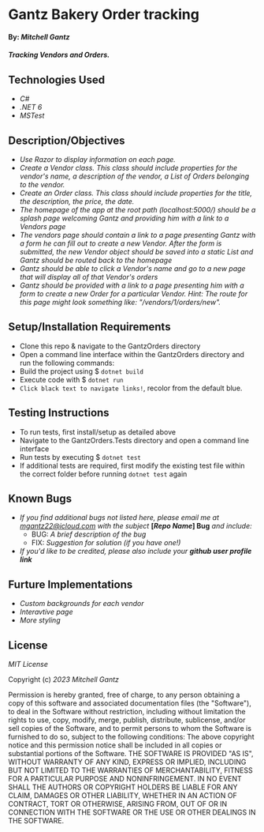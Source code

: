 # Gantz Bakery Order tracking


#### By: _Mitchell Gantz_

#### _Tracking Vendors and Orders._

## Technologies Used

- _C#_
- _.NET 6_
- _MSTest_

## Description/Objectives

- _Use Razor to display information on each page._
- _Create a Vendor class. This class should include properties for the vendor's name, a description of the vendor, a List of Orders belonging to the vendor._
- _Create an Order class. This class should include properties for the title, the description, the price, the date._
- _The homepage of the app at the root path (localhost:5000/) should be a splash page welcoming Gantz and providing him with a link to a Vendors page_
- _The vendors page should contain a link to a page presenting Gantz with a form he can fill out to create a new Vendor. After the form is submitted, the new Vendor object should be saved into a static List and Gantz should be routed back to the homepage_
- _Gantz should be able to click a Vendor's name and go to a new page that will display all of that Vendor's orders_
- _Gantz should be provided with a link to a page presenting him with a form to create a new Order for a particular Vendor. Hint: The route for this page might look something like: "/vendors/1/orders/new"._

## Setup/Installation Requirements 

* Clone this repo & navigate to the GantzOrders directory
* Open a command line interface within the GantzOrders directory and run the following commands:
* Build the project using $ `dotnet build`
* Execute code with $ `dotnet run`
* `Click black text to navigate links!`, recolor from the default blue. 

## Testing Instructions

* To run tests, first install/setup as detailed above
* Navigate to the GantzOrders.Tests directory and open a command line interface
* Run tests by executing $ `dotnet test`
* If additional tests are required, first modify the existing test file within the correct folder before running `dotnet test` again

## Known Bugs

- _If you find additional bugs not listed here, please email me at mgantz22@icloud.com with the subject_ **[_Repo Name_] Bug** _and include:_
  - BUG: _A brief description of the bug_
  - FIX: _Suggestion for solution (if you have one!)_
- _If you'd like to be credited, please also include your_ **_github user profile link_**

## Furture Implementations
- _Custom backgrounds for each vendor_
- _Interavtive page_
- _More styling_

## License

_MIT License_

Copyright (c) _2023_  _Mitchell Gantz_

Permission is hereby granted, free of charge, to any person obtaining a copy
of this software and associated documentation files (the "Software"), to deal
in the Software without restriction, including without limitation the rights
to use, copy, modify, merge, publish, distribute, sublicense, and/or sell
copies of the Software, and to permit persons to whom the Software is
furnished to do so, subject to the following conditions:
The above copyright notice and this permission notice shall be included in all
copies or substantial portions of the Software.
THE SOFTWARE IS PROVIDED "AS IS", WITHOUT WARRANTY OF ANY KIND, EXPRESS OR IMPLIED, 
INCLUDING BUT NOT LIMITED TO THE WARRANTIES OF MERCHANTABILITY, FITNESS FOR A PARTICULAR 
PURPOSE AND NONINFRINGEMENT. IN NO EVENT SHALL THE AUTHORS OR COPYRIGHT HOLDERS 
BE LIABLE FOR ANY CLAIM, DAMAGES OR OTHER LIABILITY, WHETHER IN AN ACTION OF CONTRACT,
TORT OR OTHERWISE, ARISING FROM, OUT OF OR IN CONNECTION WITH THE SOFTWARE OR THE USE
OR OTHER DEALINGS IN THE SOFTWARE.